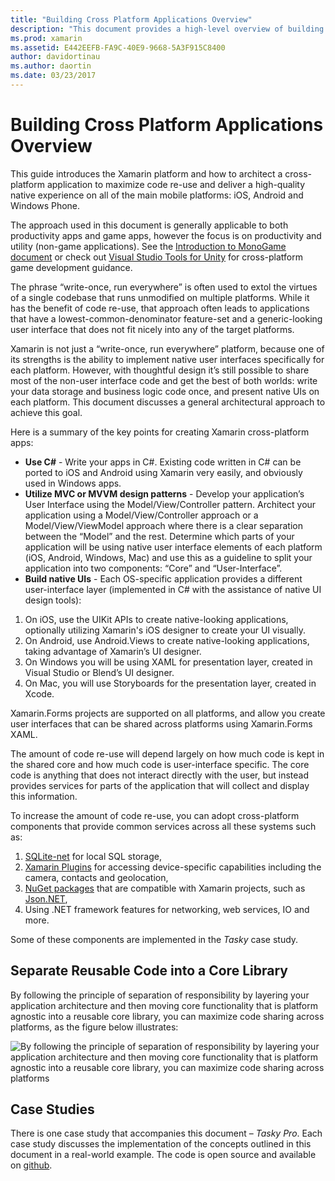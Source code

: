 ```yaml
---
title: "Building Cross Platform Applications Overview"
description: "This document provides a high-level overview of building cross-platform applications. It discusses the value of C#, design patterns such as MVC/MVVM, and native UIs."
ms.prod: xamarin
ms.assetid: E442EEFB-FA9C-40E9-9668-5A3F915C8400
author: davidortinau
ms.author: daortin
ms.date: 03/23/2017
---
```


# Building Cross Platform Applications Overview

This guide introduces the Xamarin platform and how to architect a
cross-platform application to maximize code re-use and deliver a high-quality
native experience on all of the main mobile platforms: iOS, Android and Windows
Phone.

The approach used in this document is generally applicable to both
productivity apps and game apps, however the focus is on productivity and
utility (non-game applications). See the
[Introduction to MonoGame document](~/graphics-games/monogame/introduction/index.md) or check out [Visual Studio Tools for Unity](https://docs.microsoft.com/visualstudio/cross-platform/visual-studio-tools-for-unity) for
cross-platform game development guidance.

The phrase “write-once, run everywhere” is often used to extol the
virtues of a single codebase that runs unmodified on multiple platforms. While
it has the benefit of code re-use, that approach often leads to applications
that have a lowest-common-denominator feature-set and a generic-looking user
interface that does not fit nicely into any of the target platforms.

Xamarin is not just a “write-once, run everywhere” platform, because one
of its strengths is the ability to implement native user interfaces specifically
for each platform. However, with thoughtful design it’s still possible to
share most of the non-user interface code and get the best of both worlds: write
your data storage and business logic code once, and present native UIs on each
platform. This document discusses a general architectural approach to achieve
this goal.

Here is a summary of the key points for creating Xamarin cross-platform
apps:

- **Use C#** - Write your apps in C#. Existing code written in C# can be ported to iOS and Android using Xamarin very easily, and obviously used in Windows apps.
- **Utilize MVC or MVVM design patterns** - Develop your application’s User Interface using the Model/View/Controller pattern. Architect your application using a Model/View/Controller approach or a Model/View/ViewModel approach where there is a clear separation between the “Model” and the rest. Determine which parts of your application will be using native user interface elements of each platform (iOS, Android, Windows, Mac) and use this as a guideline to split your application into two components: “Core” and “User-Interface”.
- **Build native UIs** - Each OS-specific application provides a different user-interface layer (implemented in C# with the assistance of native UI design tools):

1. On iOS, use the UIKit APIs to create native-looking applications, optionally utilizing Xamarin's iOS designer to create your UI visually.
1. On Android, use Android.Views to create native-looking applications, taking advantage of Xamarin’s UI designer.
1. On Windows you will be using XAML for presentation layer, created in Visual Studio or Blend’s UI designer.
1. On Mac, you will use Storyboards for the presentation layer, created in Xcode.

Xamarin.Forms projects are supported on all platforms, and allow you create user interfaces that can be shared across platforms using Xamarin.Forms XAML. 

The amount of code re-use will depend largely on how much code is kept in the
shared core and how much code is user-interface specific. The core code is
anything that does not interact directly with the user, but instead provides
services for parts of the application that will collect and display this
information.

To increase the amount of code re-use, you can adopt cross-platform
components that provide common services across all these systems such as:

1. [SQLite-net](https://www.nuget.org/packages/sqlite-net-pcl/) for local SQL storage,
1. [Xamarin Plugins](https://xamarin.com/plugins) for accessing device-specific capabilities including the camera, contacts and geolocation,
1. [NuGet packages](https://nuget.org) that are compatible with Xamarin projects, such as [Json.NET](https://www.nuget.org/packages/Newtonsoft.Json/),
1. Using .NET framework features for networking, web services, IO and more.

Some of these components are implemented in the *Tasky* case study.

 <a name="Separate_Reusable_Code_into_a_Core_Library" />

## Separate Reusable Code into a Core Library

By following the principle of separation of responsibility by layering your application architecture and then moving core functionality that is platform agnostic into a reusable core library, you can maximize code sharing across platforms, as the figure below illustrates:

 ![](overview-images/layers2.png "By following the principle of separation of responsibility by layering your application architecture and then moving core functionality that is platform agnostic into a reusable core library, you can maximize code sharing across platforms")

 <a name="Case_Studies" />

## Case Studies

There is one case study that accompanies this document – *Tasky Pro*. Each case study discusses the
implementation of the concepts outlined in this document in a real-world
example. The code is open source and available on [github](https://github.com/xamarin/mobile-samples/).
